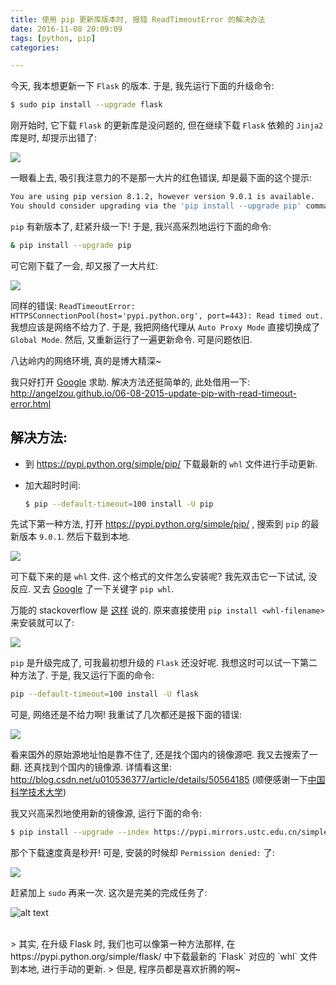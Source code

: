 ```yaml
---
title: 使用 pip 更新库版本时, 报错 ReadTimeoutError 的解决办法
date: 2016-11-08 20:09:09
tags: [python, pip]
categories:

---
```



今天, 我本想更新一下 `Flask` 的版本. 于是, 我先运行下面的升级命令: 

``` bash
$ sudo pip install --upgrade flask
```

刚开始时, 它下载 `Flask` 的更新库是没问题的, 但在继续下载 `Flask` 依赖的 `Jinja2` 库是时, 却提示出错了:

<!-- more -->

![][image-001]

一眼看上去, 吸引我注意力的不是那一大片的红色错误, 却是最下面的这个提示:

``` bash
You are using pip version 8.1.2, however version 9.0.1 is available.
You should consider upgrading via the 'pip install --upgrade pip' command.
```

`pip` 有新版本了, 赶紧升级一下! 于是, 我兴高采烈地运行下面的命令:

``` bash
& pip install --upgrade pip
```

可它刚下载了一会, 却又报了一大片红:

![][image-002]

同样的错误: `ReadTimeoutError: HTTPSConnectionPool(host='pypi.python.org', port=443): Read timed out.`
我想应该是网络不给力了. 于是, 我把网络代理从 `Auto Proxy Mode` 直接切换成了 `Global Mode`. 然后, 又重新运行了一遍更新命令. 可是问题依旧.

八达岭内的网络环境, 真的是博大精深~

我只好打开 [Google](https://www.google.com) 求助. 解决方法还挺简单的, 此处借用一下:
http://angelzou.github.io/06-08-2015-update-pip-with-read-timeout-error.html

## 解决方法:
* 到 https://pypi.python.org/simple/pip/ 下载最新的 `whl` 文件进行手动更新.
* 加大超时时间:

  ``` bash
  $ pip --default-timeout=100 install -U pip
  ```

先试下第一种方法, 打开 https://pypi.python.org/simple/pip/ , 搜索到 `pip` 的最新版本 `9.0.1`. 然后下载到本地.

![][image-003]

可下载下来的是 `whl` 文件. 这个格式的文件怎么安装呢? 我先双击它一下试试, 没反应. 又去 [Google](https://www.google.com) 了一下关键字 `pip whl`.

万能的 stackoverflow 是 [这样](http://stackoverflow.com/questions/27885397/how-do-i-install-a-python-package-with-a-whl-file) 说的.
原来直接使用 `pip install <whl-filename>` 来安装就可以了:

![][image-004]

`pip` 是升级完成了, 可我最初想升级的 `Flask` 还没好呢. 我想这时可以试一下第二种方法了. 于是, 我又运行下面的命令:

``` bash
pip --default-timeout=100 install -U flask
```

可是, 网络还是不给力啊! 我重试了几次都还是报下面的错误:

![][image-005]

看来国外的原始源地址怕是靠不住了, 还是找个国内的镜像源吧. 我又去搜索了一翻. 还真找到个国内的镜像源. 详情看这里: http://blog.csdn.net/u010536377/article/details/50564185 (顺便感谢一下[中国科学技术大学](http://www.ustc.edu.cn))

我又兴高采烈地使用新的镜像源, 运行下面的命令: 

``` bash
$ pip install --upgrade --index https://pypi.mirrors.ustc.edu.cn/simple/ flask
```

那个下载速度真是秒开! 可是, 安装的时候却 `Permission denied:` 了:

![][image-006]

赶紧加上 `sudo` 再来一次. 这次是完美的完成任务了:

![alt text][image-007]

<br/>
> 其实, 在升级 Flask 时, 我们也可以像第一种方法那样, 在 https://pypi.python.org/simple/flask/ 中下载最新的 `Flask` 对应的 `whl` 文件到本地, 进行手动的更新.
> 但是, 程序员都是喜欢折腾的啊~


[image-001]: http://sai628-blog-image.oss-cn-shenzhen.aliyuncs.com/pip-upgrade-raise-read-timeout-error-001.png
[image-002]: http://sai628-blog-image.oss-cn-shenzhen.aliyuncs.com/pip-upgrade-raise-read-timeout-error-002.png
[image-003]: http://sai628-blog-image.oss-cn-shenzhen.aliyuncs.com/pip-upgrade-raise-read-timeout-error-003.png
[image-004]: http://sai628-blog-image.oss-cn-shenzhen.aliyuncs.com/pip-upgrade-raise-read-timeout-error-004.png
[image-005]: http://sai628-blog-image.oss-cn-shenzhen.aliyuncs.com/pip-upgrade-raise-read-timeout-error-005.png
[image-006]: http://sai628-blog-image.oss-cn-shenzhen.aliyuncs.com/pip-upgrade-raise-read-timeout-error-006.png
[image-007]: http://sai628-blog-image.oss-cn-shenzhen.aliyuncs.com/pip-upgrade-raise-read-timeout-error-007.png
